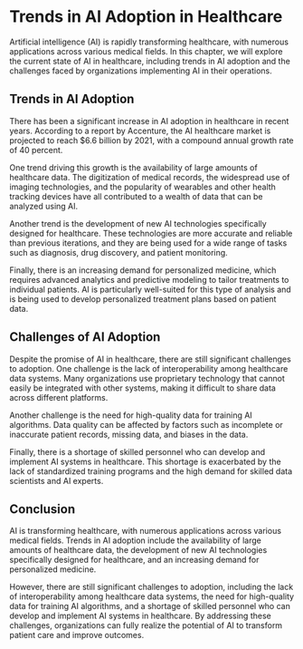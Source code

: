 Trends in AI Adoption in Healthcare
=================================================================================

Artificial intelligence (AI) is rapidly transforming healthcare, with numerous applications across various medical fields. In this chapter, we will explore the current state of AI in healthcare, including trends in AI adoption and the challenges faced by organizations implementing AI in their operations.

Trends in AI Adoption
---------------------

There has been a significant increase in AI adoption in healthcare in recent years. According to a report by Accenture, the AI healthcare market is projected to reach $6.6 billion by 2021, with a compound annual growth rate of 40 percent.

One trend driving this growth is the availability of large amounts of healthcare data. The digitization of medical records, the widespread use of imaging technologies, and the popularity of wearables and other health tracking devices have all contributed to a wealth of data that can be analyzed using AI.

Another trend is the development of new AI technologies specifically designed for healthcare. These technologies are more accurate and reliable than previous iterations, and they are being used for a wide range of tasks such as diagnosis, drug discovery, and patient monitoring.

Finally, there is an increasing demand for personalized medicine, which requires advanced analytics and predictive modeling to tailor treatments to individual patients. AI is particularly well-suited for this type of analysis and is being used to develop personalized treatment plans based on patient data.

Challenges of AI Adoption
-------------------------

Despite the promise of AI in healthcare, there are still significant challenges to adoption. One challenge is the lack of interoperability among healthcare data systems. Many organizations use proprietary technology that cannot easily be integrated with other systems, making it difficult to share data across different platforms.

Another challenge is the need for high-quality data for training AI algorithms. Data quality can be affected by factors such as incomplete or inaccurate patient records, missing data, and biases in the data.

Finally, there is a shortage of skilled personnel who can develop and implement AI systems in healthcare. This shortage is exacerbated by the lack of standardized training programs and the high demand for skilled data scientists and AI experts.

Conclusion
----------

AI is transforming healthcare, with numerous applications across various medical fields. Trends in AI adoption include the availability of large amounts of healthcare data, the development of new AI technologies specifically designed for healthcare, and an increasing demand for personalized medicine.

However, there are still significant challenges to adoption, including the lack of interoperability among healthcare data systems, the need for high-quality data for training AI algorithms, and a shortage of skilled personnel who can develop and implement AI systems in healthcare. By addressing these challenges, organizations can fully realize the potential of AI to transform patient care and improve outcomes.
